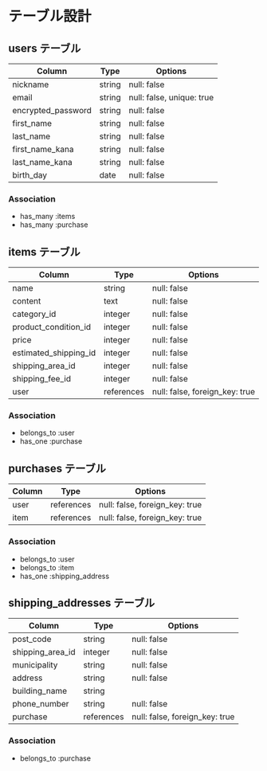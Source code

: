 # テーブル設計

## users テーブル

| Column             | Type   | Options                   |
| ------------------ | ------ | ------------------------- |
| nickname           | string | null: false               |
| email              | string | null: false, unique: true |
| encrypted_password | string | null: false               |
| first_name         | string | null: false               |
| last_name          | string | null: false               |
| first_name_kana    | string | null: false               |
| last_name_kana     | string | null: false               |
| birth_day          | date   | null: false               |

### Association

- has_many :items
- has_many :purchase

## items テーブル

| Column                | Type       | Options                        |
| --------------------- | ---------- | ------------------------------ |
| name                  | string     | null: false                    |
| content               | text       | null: false                    |
| category_id           | integer    | null: false                    |
| product_condition_id  | integer    | null: false                    |
| price                 | integer    | null: false                    |
| estimated_shipping_id | integer    | null: false                    |
| shipping_area_id      | integer    | null: false                    |
| shipping_fee_id       | integer    | null: false                    |
| user                  | references | null: false, foreign_key: true |

### Association

- belongs_to :user
- has_one :purchase

## purchases テーブル

| Column | Type       | Options                        |
| ------ | ---------- | ------------------------------ |
| user   | references | null: false, foreign_key: true |
| item   | references | null: false, foreign_key: true |

### Association

- belongs_to :user
- belongs_to :item
- has_one :shipping_address

## shipping_addresses テーブル

| Column           | Type       | Options                         |
| ---------------- | ---------- | ------------------------------- |
| post_code        | string     | null: false                     |
| shipping_area_id | integer    | null: false                     |
| municipality     | string     | null: false                     |
| address          | string     | null: false                     |
| building_name    | string     |                                 |
| phone_number     | string     | null: false                     |
| purchase         | references | null: false, foreign_key: true  |

### Association

- belongs_to :purchase